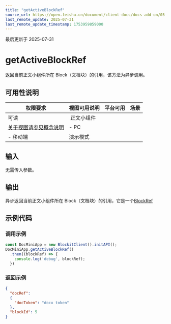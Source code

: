 ```yaml
---
title: "getActiveBlockRef"
source_url: https://open.feishu.cn/document/client-docs/docs-add-on/05-api-doc/basic-data-reference---base/getactiveblockref
last_remote_update: 2025-07-31
last_remote_update_timestamp: 1753959859000
---
```

最后更新于 2025-07-31

# getActiveBlockRef
返回当前正文小组件所在 Block（文档块）的引用，该方法为异步调用。

## 可用性说明

权限要求 | 视图可用说明 | 平台可用 | 场景
--- | --- | --- | ---
可读 | &nbsp;正文小组件  
[关于视图请参见概念说明](https://open.feishu.cn/document/uAjLw4CM/uYjL24iN/docs-add-on/02-cloud-doc-block-noun-explanation) | - PC  
- 移动端 | 演示模式

## 输入

无需传入参数。

## 输出

异步返回当前正文小组件所在 Block（文档块）的引用，它是一个[BlockRef](https://open.feishu.cn/document/uAjLw4CM/uYjL24iN/docs-add-on/05-api-doc/basic-data-reference---base/BlockRef)

## 示例代码

### 调用示例

```js
const DocMiniApp = new BlockitClient().initAPI();
DocMiniApp.getActiveBlockRef()
  .then((blockRef) => {
    console.log('debug', blockRef);
  })
```

### 返回示例

```json
{
  "docRef":
  {
    "docToken": "docx token"
  },
  "blockId": 5
}
```
